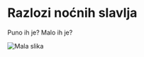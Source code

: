 # Razlozi noćnih slavlja
Puno ih je? Malo ih je?

![Mala slika](https://lh3.googleusercontent.com/RT2ri0ZuKZdr3cX4_Sxor9JJx7zV_w-gflWlhTkF7ITFB16HeXK9cdjYU0GHX3Qax7QWIZUWQGwcdHHoPygCxk115tMVRuPpFV4OcfCxX0URttnIDB54pdlG2S8IaqWnKaDg_Y0mliR_5TuBH1ma-8mHZsH7IBt2H7i33ioFQJzQ8KA0Y-79BHmRUilt7R1t0sg02CRXPTQ0KMoMrRhWQjnGUmTClfya-F-m_bbfbwmxphu2DYIhvN_iZ13Yhkincm4atIbjzAxxC4h2h5pUys4bbgUf9EUuXZshrTK68e_GuRpjcC5pJ543oCEpKrdDo3m4-TEwoOZaI4c1_SXFE8GvRcSPD9CgeChEgCABnzX1FrmYg-3zfGyhM7r277oL-9q1nFUCQ2I5amWvcI86dTqyVpoMczuKSA43XhcvIJxUC_OKbp70SAu4hh1cO1pJfbavJiWlI-1KAkpHxfa2h7lkL87vweInOIy4alb83ofgUIsgb1rYBBv7I1s9rMhP2SWSR_kCD33IkHUwUTUpRJaIWWZ8KOnulh7z6QCmV5AkZqbsPvPMuep60YKU0XDC1Sftz6ACByl142sEu9E4l0DdbnPpWRjBZ7jf4x6VhsJPEukX57nJUwVVjPXFieLJAt4ADZsHpbsaqRRTIItzqU0JXl1O7h6njPCX2ttfeFcmnHnZ_6mXvagVXp3lay9cSG-eNtKWqGWKVRgnD-62I-QAqOWfEF59bkcQo2CVmsiL8UqyIUTfnXjAck-n=w736-h553-no?authuser=0)
